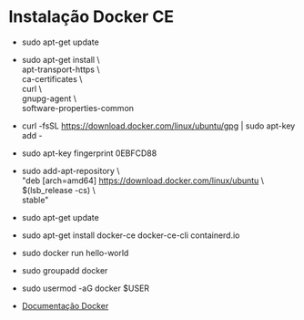  
# Instalação Docker CE
- sudo apt-get update  
- sudo apt-get install \  
apt-transport-https \  
ca-certificates \  
curl \  
gnupg-agent \  
software-properties-common  
- curl -fsSL https://download.docker.com/linux/ubuntu/gpg | sudo apt-key add -  
  
- sudo apt-key fingerprint 0EBFCD88  
- sudo add-apt-repository \  
"deb [arch=amd64] https://download.docker.com/linux/ubuntu \  
$(lsb_release -cs) \  
stable"  
  
- sudo apt-get update  
- sudo apt-get install docker-ce docker-ce-cli containerd.io  
- sudo docker run hello-world  
- sudo groupadd docker  
- sudo usermod -aG docker $USER  
  
- [Documentação Docker](https://docs.docker.com/install/linux/docker-ce/ubuntu/)
  